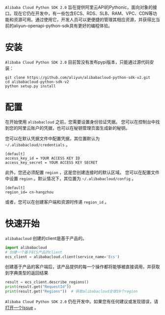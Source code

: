 ```Alibaba Cloud Python SDK 2.0``` 旨在提供阿里云API的Pythonic，面向对象的接口。现在它仍在开发中，有一些包含ECS、RDS、SLB、RAM、VPC、CDN等功能和资源可用。通过使用它，开发人员可以更便捷的管理其相应资源，并获得比当前的aliyun-openapi-python-sdk具有更好的编程体验。


# 安装
```Alibaba Cloud Python SDK 2.0``` 目前暂没有发布pypi版本，只能通过源代码安装：
```
git clone https://github.com/aliyun/alibabacloud-python-sdk-v2.git
cd alibabacloud-python-sdk-v2
python setup.py install
```


# 配置

在开始使用 `alibabacloud` 之前，您需要设置身份验证凭据。
您可以在控制台中找到您的阿里云账户的凭据，也可以在秘钥管理页面生成新的秘钥。

您可以在默认凭据文件中配置凭据，其位置默认为 `~/.alibabacloud/credentials` 。
```
[default]
access_key_id = YOUR ACCESS KEY ID
access_key_secret = YOUR ACCESS KEY SECRET
```
此外，您还必须配置 `region` ，这是您创建连接时的默认区域。
您可以在配置文件中设置 `region` 。默认情况下，其位置为 `~/.alibabacloud/config` 。
```
[default]
region_id= cn-hangzhou
```
或者，您可以在创建客户端和资源时传递 `region_id` 。

# 快速开始

`alibabacloud` 创建的client是基于产品的。
```python
import alibabacloud
# 创建一个基于ECS产品的client
ecs_client = alibabacloud.client(service_name='Ecs')
```
创建基于产品的客户端后，该产品提供的每一个操作都将能够被直接调用，并获取到字典类型的返回结果
```python
result = ecs_client.describe_regions()
print(result.get("RequestId"))
print(result.get("Regions"))  # 获取alibabacloud全球19个region
```
```Alibaba Cloud Python SDK 2.0``` 仍在开发中。如果您有任何建议或发现错误，请 [打开一个Issue](https://github.com/aliyun/alibabacloud-python-sdk-v2/issues/new) 。
